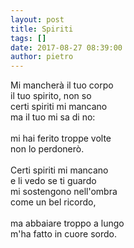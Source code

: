 ```yaml
---
layout: post
title: Spiriti
tags: []
date: 2017-08-27 08:39:00
author: pietro
---
```

Mi mancherà il tuo corpo<br/>il tuo spirito, non so<br/>certi spiriti mi mancano<br/>ma il tuo mi sa di no:<br/><br/>mi hai ferito troppe volte<br/>non lo perdonerò.<br/><br/>Certi spiriti mi mancano<br/>e li vedo se ti guardo<br/>mi sostengono nell'ombra<br/>come un bel ricordo,<br/><br/>ma abbaiare troppo a lungo<br/>m'ha fatto in cuore sordo.
